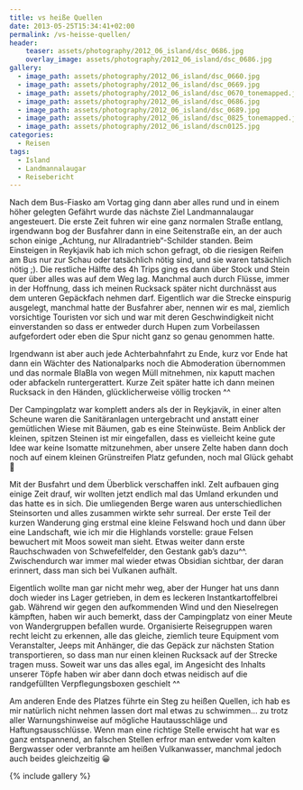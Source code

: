 ```yaml
---
title: vs heiße Quellen
date: 2013-05-25T15:34:41+02:00
permalink: /vs-heisse-quellen/
header:
    teaser: assets/photography/2012_06_island/dsc_0686.jpg
    overlay_image: assets/photography/2012_06_island/dsc_0686.jpg
gallery:
  - image_path: assets/photography/2012_06_island/dsc_0660.jpg
  - image_path: assets/photography/2012_06_island/dsc_0669.jpg
  - image_path: assets/photography/2012_06_island/dsc_0670_tonemapped.jpg
  - image_path: assets/photography/2012_06_island/dsc_0686.jpg
  - image_path: assets/photography/2012_06_island/dsc_0689.jpg
  - image_path: assets/photography/2012_06_island/dsc_0825_tonemapped.jpg
  - image_path: assets/photography/2012_06_island/dscn0125.jpg
categories:
  - Reisen
tags:
  - Island
  - Landmannalaugar
  - Reisebericht
---
```


Nach dem Bus-Fiasko am Vortag ging dann aber alles rund und in einem höher gelegten Gefährt wurde das nächste Ziel Landmannalaugar angesteuert. 
Die erste Zeit fuhren wir eine ganz normalen Straße entlang, irgendwann bog der Busfahrer dann in eine Seitenstraße ein, an der auch schon einige „Achtung, nur Allradantrieb“-Schilder standen. Beim Einsteigen in Reykjavik hab ich mich schon gefragt, ob die riesigen Reifen am Bus nur zur Schau oder tatsächlich nötig sind, und sie waren tatsächlich nötig ;). Die restliche Hälfte des 4h Trips ging es dann über Stock und Stein quer über alles was auf dem Weg lag. Manchmal auch durch Flüsse, immer in der Hoffnung, dass ich meinen Rucksack später nicht durchnässt aus dem unteren Gepäckfach nehmen darf. Eigentlich war die Strecke einspurig ausgelegt, manchmal hatte der Busfahrer aber, nennen wir es mal, ziemlich vorsichtige Touristen vor sich und war mit deren Geschwindigkeit nicht einverstanden so dass er entweder durch Hupen zum Vorbeilassen aufgefordert oder eben die Spur nicht ganz so genau genommen hatte.

Irgendwann ist aber auch jede Achterbahnfahrt zu Ende, kurz vor Ende hat dann ein Wächter des Nationalparks noch die 
Abmoderation übernommen und das normale BlaBla von wegen Müll mitnehmen, nix kaputt machen oder abfackeln runtergerattert. 
Kurze Zeit später hatte ich dann meinen Rucksack in den Händen, glücklicherweise völlig trocken ^^  

Der Campingplatz war komplett anders als der in Reykjavik, in einer alten Scheune waren die Sanitäranlagen untergebracht 
und anstatt einer gemütlichen Wiese mit Bäumen, gab es eine Steinwüste. Beim Anblick der kleinen, spitzen Steinen ist mir eingefallen, 
dass es vielleicht keine gute Idee war keine Isomatte mitzunehmen, aber unsere Zelte haben dann doch noch auf einem kleinen Grünstreifen Platz gefunden, noch mal Glück gehabt 🙂

Mit der Busfahrt und dem Überblick verschaffen inkl. Zelt aufbauen ging einige Zeit drauf, 
wir wollten jetzt endlich mal das Umland erkunden und das hatte es in sich. Die umliegenden Berge waren aus 
unterschiedlichen Steinsorten und alles zusammen wirkte sehr surreal. Der erste Teil der kurzen Wanderung ging erstmal 
eine kleine Felswand hoch und dann über eine Landschaft, wie ich mir die Highlands vorstelle: graue Felsen bewuchert mit Moos soweit man sieht. 
Etwas weiter dann erste Rauchschwaden von Schwefelfelder, den Gestank gab’s dazu^^. 
Zwischendurch war immer mal wieder etwas Obsidian sichtbar, der daran erinnert, dass man sich bei Vulkanen aufhält.

Eigentlich wollte man gar nicht mehr weg, aber der Hunger hat uns dann doch wieder ins Lager getrieben, 
in dem es leckeren Instantkartoffelbrei gab. Während wir gegen den aufkommenden Wind und den Nieselregen kämpften, 
haben wir auch bemerkt, dass der Campingplatz von einer Meute von Wandergruppen befallen wurde. 
Organisierte Reisegruppen waren recht leicht zu erkennen, alle das gleiche, ziemlich teure Equipment vom Veranstalter, 
Jeeps mit Anhänger, die das Gepäck zur nächsten Station transportieren, so dass man nur einen kleinen Rucksack auf der Strecke tragen muss. 
Soweit war uns das alles egal, im Angesicht des Inhalts unserer Töpfe haben wir aber dann doch etwas neidisch auf die randgefüllten Verpflegungsboxen geschielt ^^

Am anderen Ende des Platzes führte ein Steg zu heißen Quellen, ich hab es mir natürlich nicht nehmen lassen dort mal etwas zu schwimmen…
zu trotz aller Warnungshinweise auf mögliche Hautausschläge und Haftungsausschlüsse. 
Wenn man eine richtige Stelle erwischt hat war es ganz entspannend, 
an falschen Stellen erfror man entweder vom kalten Bergwasser oder verbrannte am heißen Vulkanwasser, 
manchmal jedoch auch beides gleichzeitig 😀

{% include gallery %}